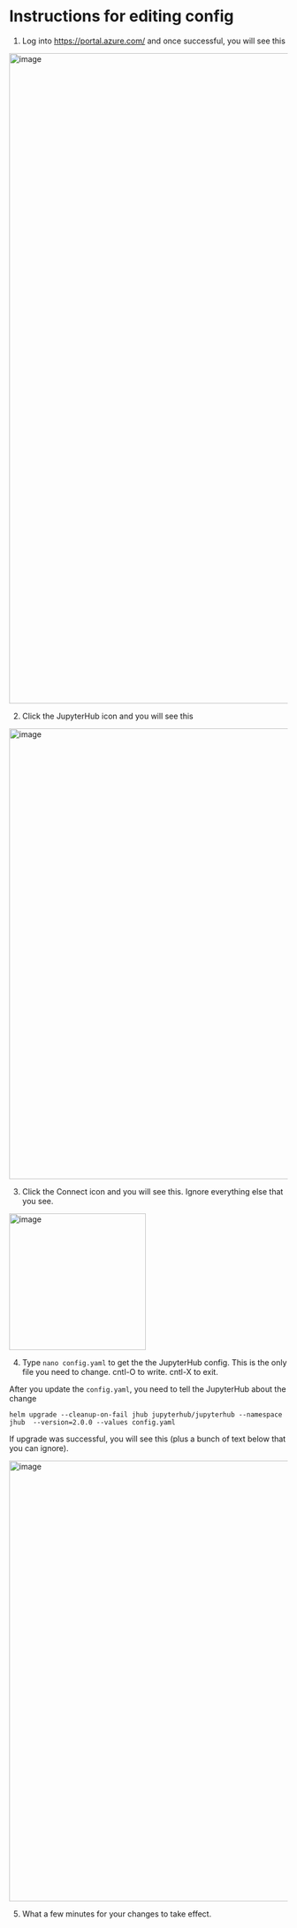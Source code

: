 # Instructions for editing config

1. Log into https://portal.azure.com/ and once successful, you will see this

<img width="1176" alt="image" src="https://github.com/nmfs-opensci/nmfs-jhub/assets/2545978/bcd44875-a5bc-49e0-b047-638b7747c1ae">

2. Click the JupyterHub icon and you will see this

<img width="815" alt="image" src="https://github.com/nmfs-opensci/nmfs-jhub/assets/2545978/99c0cac0-7e65-444a-8b95-b0377db1ec4a">

3. Click the Connect icon and you will see this. Ignore everything else that you see.

<img width="247" alt="image" src="https://github.com/nmfs-opensci/nmfs-jhub/assets/2545978/686f64b0-f5ef-47b7-addd-0f8ddbc0455c">

4. Type `nano config.yaml` to get the the JupyterHub config. This is the only file you need to change. cntl-O to write. cntl-X to exit.

After you update the `config.yaml`, you need to tell the JupyterHub about the change

```
helm upgrade --cleanup-on-fail jhub jupyterhub/jupyterhub --namespace jhub  --version=2.0.0 --values config.yaml
```

If upgrade was successful, you will see this (plus a bunch of text below that you can ignore).

<img width="797" alt="image" src="https://github.com/nmfs-opensci/nmfs-jhub/assets/2545978/d632c4ed-e9a0-49df-b0a3-433a2778bb03">

5. What a few minutes for your changes to take effect.
